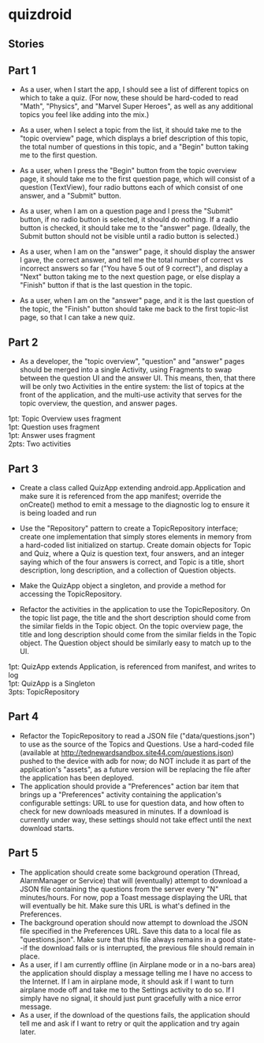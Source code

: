 # quizdroid
## Stories
## Part 1

* As a user, when I start the app, I should see a list of different topics on which to take a quiz. (For now, these should be hard-coded to read "Math", "Physics", and "Marvel Super Heroes", as well as any additional topics you feel like adding into the mix.)  

* As a user, when I select a topic from the list, it should take me to the "topic overview" page, which displays a brief description of this topic, the total number of questions in this topic, and a "Begin" button taking me to the first question.  

* As a user, when I press the "Begin" button from the topic overview page, it should take me to the first question page, which will consist of a question (TextView), four radio buttons each of which consist of one answer, and a "Submit" button.  

* As a user, when I am on a question page and I press the "Submit" button, if no radio button is selected, it should do nothing. If a radio button is checked, it should take me to the "answer" page. (Ideally, the Submit button should not be visible until a radio button is selected.)  

* As a user, when I am on the "answer" page, it should display the answer I gave, the correct answer, and tell me the total number of correct vs incorrect answers so far ("You have 5 out of 9 correct"), and display a "Next" button taking me to the next question page, or else display a "Finish" button if that is the last question in the topic.  

* As a user, when I am on the "answer" page, and it is the last question of the topic, the "Finish" button should take me back to the first topic-list page, so that I can take a new quiz.  

## Part 2
* As a developer, the "topic overview", "question" and "answer" pages should be merged into a single Activity, using Fragments to swap between the question UI and the answer UI. This means, then, that there will be only two Activities in the entire system: the list of topics at the front of the application, and the multi-use activity that serves for the topic overview, the question, and answer pages.

1pt: Topic Overview uses fragment  
1pt: Question uses fragment  
1pt: Answer uses fragment  
2pts: Two activities  

## Part 3
* Create a class called QuizApp extending android.app.Application and make sure it is referenced from the app manifest; override the onCreate() method to emit a message to the diagnostic log to ensure it is being loaded and run

* Use the "Repository" pattern to create a TopicRepository interface; create one implementation that simply stores elements in memory from a hard-coded list initialized on startup. Create domain objects for Topic and Quiz, where a Quiz is question text, four answers, and an integer saying which of the four answers is correct, and Topic is a title, short description, long description, and a collection of Question objects.

* Make the QuizApp object a singleton, and provide a method for accessing the TopicRepository.

* Refactor the activities in the application to use the TopicRepository. On the topic list page, the title and the short description should come from the similar fields in the Topic object. On the topic overview page, the title and long description should come from the similar fields in the Topic object. The Question object should be similarly easy to match up to the UI.

1pt: QuizApp extends Application, is referenced from manifest, and writes to log  
1pt: QuizApp is a Singleton  
3pts: TopicRepository  


## Part 4

* Refactor the TopicRepository to read a JSON file ("data/questions.json") to use as the source of the Topics and Questions. Use a hard-coded file (available at http://tednewardsandbox.site44.com/questions.json) pushed to the device with adb for now; do NOT include it as part of the application's "assets", as a future version will be replacing the file after the application has been deployed.
* The application should provide a "Preferences" action bar item that brings up a "Preferences" activity containing the application's configurable settings: URL to use for question data, and how often to check for new downloads measured in minutes. If a download is currently under way, these settings should not take effect until the next download starts.

## Part 5
* The application should create some background operation (Thread, AlarmManager or Service) that will (eventually) attempt to download a JSON file containing the questions from the server every "N" minutes/hours. For now, pop a Toast message displaying the URL that will eventually be hit. Make sure this URL is what's defined in the Preferences.
* The background operation should now attempt to download the JSON file specified in the Preferences URL. Save this data to a local file as "questions.json". Make sure that this file always remains in a good state--if the download fails or is interrupted, the previous file should remain in place.
* As a user, if I am currently offline (in Airplane mode or in a no-bars area) the application should display a message telling me I have no access to the Internet. If I am in airplane mode, it should ask if I want to turn airplane mode off and take me to the Settings activity to do so. If I simply have no signal, it should just punt gracefully with a nice error message.
* As a user, if the download of the questions fails, the application should tell me and ask if I want to retry or quit the application and try again later.